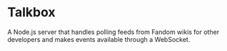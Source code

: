 # Talkbox
A Node.js server that handles polling feeds from Fandom wikis for other developers and makes events available through a WebSocket.